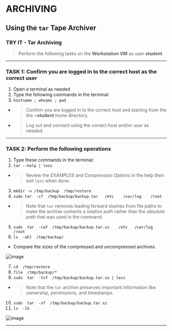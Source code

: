 # ARCHIVING
## Using the `tar` Tape Archiver

### TRY IT - Tar Archiving

> Perform the following tasks on the **Workstation VM** as user **student**.

******
### TASK 1: Confirm you are logged in to the correct host as the correct user
1. Open a terminal as needed
2. Type the following commands in the terminal:
3. `hostname ; whoami ; pwd `
- > Confirm you are logged in to the correct host and starting from the the **~student** home directory.
- > Log out and connect using the correct host and/or user as needed.
******
### TASK 2: Perform the following operations
1. Type these commands in the terminal: 
2. `tar --help | less `
- > Review the *EXAMPLES* and *Compression Options* in the help then exit `less` when done.
3. `mkdir -v /tmp/backup  /tmp/restore `
4. `sudo tar  -cf  /tmp/backup/backup.tar   /etc    /var/log    /root `
- > Note that `tar` removes leading forward slashes from file paths to make the archive contents a *relative path* rather than the *absolute path* that was used in the command.
5. `sudo  tar  -caf  /tmp/backup/backup.tar.xz    /etc   /var/log    /root `
6. `ls  -ahl  /tmp/backup/ `
- Compare the sizes of the compressed and uncompressed archives.

![image](https://user-images.githubusercontent.com/36435980/145628348-379ecb04-47b3-4ef5-935c-b6bb8ff13b69.png)

7. `cd  /tmp/restore `
8. `file  /tmp/backup/* `
9. `sudo  tar  -tvf  /tmp/backup/backup.tar.xz | less `
- > Note that the `tar` archive preserves important information like ownership, permissions, and timestamps.
10. `sudo  tar  -xf  /tmp/backup/backup.tar.xz  `
11. `ls  -lh `

![image](https://user-images.githubusercontent.com/36435980/145628567-a8ba1086-c27e-41cf-962d-6078d6479392.png)

*****
